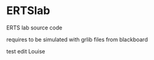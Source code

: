 # ERTSlab
ERTS lab source code

requires to be simulated with grlib files from blackboard

test edit Louise